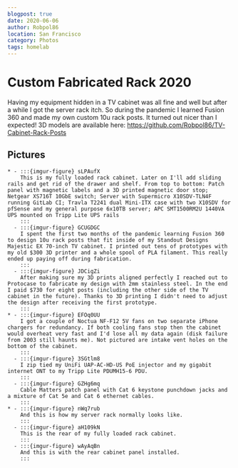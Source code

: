 ```yaml
---
blogpost: true
date: 2020-06-06
author: Robpol86
location: San Francisco
category: Photos
tags: homelab
---
```


# Custom Fabricated Rack 2020

Having my equipment hidden in a TV cabinet was all fine and well but after a while I got the server rack itch. So during the
pandemic I learned Fusion 360 and made my own custom 10u rack posts. It turned out nicer than I expected! 3D models are
available here: https://github.com/Robpol86/TV-Cabinet-Rack-Posts

## Pictures

```{list-table}
* - :::{imgur-figure} sLPAufX
    This is my fully loaded rack cabinet. Later on I'll add sliding rails and get rid of the drawer and shelf. From top to bottom: Patch panel with magnetic labels and a 3D printed magnetic door stop; Netgear XS716T 10GbE switch; Server with Supermicro X10SDV-TLN4F running GitLab CI; Travla T2241 dual Mini-ITX case with two X10SDV for pfSense and my general purpose 6x10TB server; APC SMT1500RM2U 1440VA UPS mounted on Tripp Lite UPS rails
    :::
  - :::{imgur-figure} GCUGDGC
    I spent the first two months of the pandemic learning Fusion 360 to design 10u rack posts that fit inside of my Standout Designs Majestic EX 70-inch TV cabinet. I printed out tens of prototypes with my old $300 3D printer and a whole spool of PLA filament. This really ended up paying off during fabrication.
    :::
  - :::{imgur-figure} JDCigZi
    After making sure my 3D prints aligned perfectly I reached out to Protocase to fabricate my design with 2mm stainless steel. In the end I paid $730 for eight posts (including the other side of the TV cabinet in the future). Thanks to 3D printing I didn't need to adjust the design after receiving the first prototype.
    :::
* - :::{imgur-figure} EFOq0UU
    I got a couple of Noctua NF-F12 5V fans on two separate iPhone chargers for redundancy. If both cooling fans stop then the cabinet would overheat very fast and I'd lose all my data again (disk failure from 2003 still haunts me). Not pictured are intake vent holes on the bottom of the cabinet.
    :::
  - :::{imgur-figure} 3SGtlm8
    I zip tied my UniFi UAP-AC-HD-US PoE injector and my gigabit internet ONT to my Tripp Lite PDUMH15-6 PDU.
    :::
  - :::{imgur-figure} GZHg6mq
    Cable Matters patch panel with Cat 6 keystone punchdown jacks and a mixture of Cat 5e and Cat 6 ethernet cables.
    :::
* - :::{imgur-figure} nWq7rub
    And this is how my server rack normally looks like.
    :::
  - :::{imgur-figure} aH109kN
    This is the rear of my fully loaded rack cabinet.
    :::
  - :::{imgur-figure} wAyAqBn
    And this is with the rear cabinet panel installed.
    :::
```
